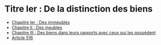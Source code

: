 # Titre Ier : De la distinction des biens

- [Chapitre Ier : Des immeubles](chapitre-ier)
- [Chapitre II : Des meubles](chapitre-ii)
- [Chapitre III : Des biens dans leurs rapports avec ceux qui les possèdent](chapitre-iii)
- [Article 516](article-516.md)
